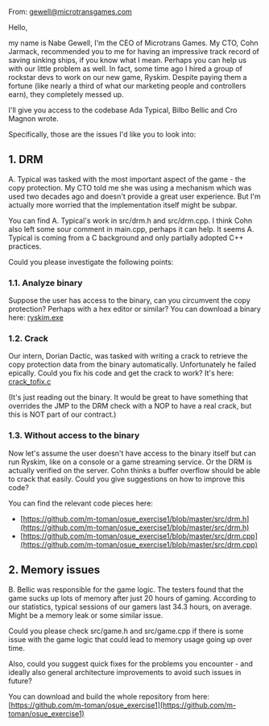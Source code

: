 From: gewell@microtransgames.com

Hello,

my name is Nabe Gewell, I'm the CEO of Microtrans Games. My CTO, Cohn Jarmack, recommended you to me for having an impressive track record of saving sinking ships, if you know what I mean. Perhaps you can help us with our little problem as well. In fact, some time ago I hired a group of rockstar devs to work on our new game, Ryskim. Despite paying them a fortune (like nearly a third of what our marketing people and controllers earn), they completely messed up. 

I'll give you access to the codebase Ada Typical, Bilbo Bellic and Cro Magnon wrote.

Specifically, those are the issues I'd like you to look into:

## 1. DRM
A. Typical was tasked with the most important aspect of the game - the copy protection. My CTO told me she was using a mechanism which was used two decades ago and doesn't provide a great user experience. But I'm actually more worried that the implementation itself might be subpar. 

You can find A. Typical's work in src/drm.h and src/drm.cpp. I think Cohn also left some sour comment in main.cpp, perhaps it can help. It seems A. Typical is coming from a C background and only partially adopted C++ practices.

Could you please investigate the following points:

### 1.1. Analyze binary

Suppose the user has access to the binary, can you circumvent the copy protection? Perhaps with a hex editor or similar?
You can download a binary here: [ryskim.exe](https://github.com/m-toman/osue_exercise1/raw/gh-pages/ryskim.exe)

### 1.2. Crack

Our intern, Dorian Dactic, was tasked with writing a crack to retrieve the copy protection data from the binary automatically. Unfortunately he failed epically.
Could you fix his code and get the crack to work?
It's here: [crack_tofix.c](https://raw.githubusercontent.com/m-toman/osue_exercise1/gh-pages/crack_tofix.c)

(It's just reading out the binary. It would be great to have something that overrides the JMP to the DRM check with a NOP to have a real crack, but this is NOT part of our contract.)

### 1.3. Without access to the binary

Now let's assume the user doesn't have access to the binary itself but can run Ryskim, like on a console or a game streaming service. Or the DRM is actually verified on the server. Cohn thinks a buffer overflow should be able to crack that easily.
Could you give suggestions on how to improve this code?

You can find the relevant code pieces here:
- [https://github.com/m-toman/osue_exercise1/blob/master/src/drm.h](https://github.com/m-toman/osue_exercise1/blob/master/src/drm.h)
- [https://github.com/m-toman/osue_exercise1/blob/master/src/drm.cpp](https://github.com/m-toman/osue_exercise1/blob/master/src/drm.cpp)


## 2. Memory issues

B. Bellic was responsible for the game logic. The testers found that the game sucks up lots of memory after just 20 hours of gaming. According to our statistics, typical sessions of our gamers last 34.3 hours, on average.
Might be a memory leak or some similar issue.

Could you please check src/game.h and src/game.cpp if there is some issue with the game logic that could lead to memory usage going up over time.

Also, could you suggest quick fixes for the problems you encounter - and ideally also general architecture improvements to avoid such issues in future?

You can download and build the whole repository from here:
[https://github.com/m-toman/osue_exercise1](https://github.com/m-toman/osue_exercise1)
